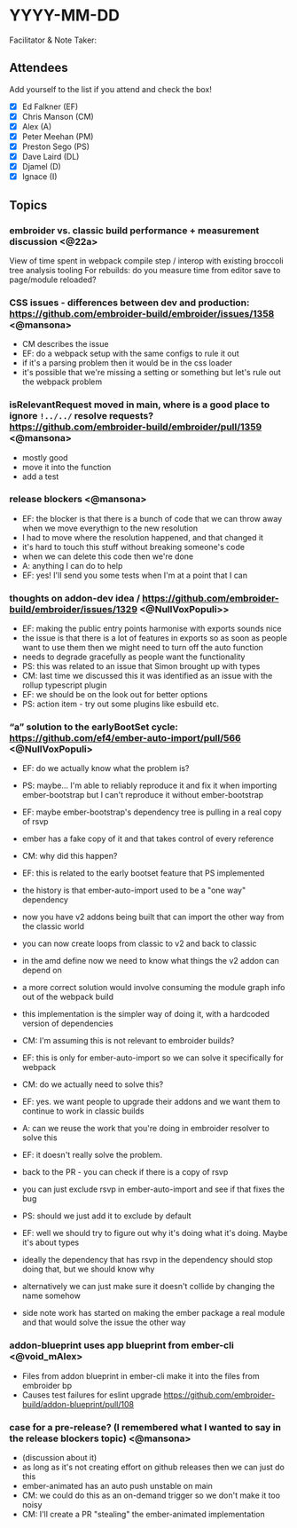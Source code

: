 # YYYY-MM-DD

Facilitator & Note Taker: 

## Attendees

Add yourself to the list if you attend and check the box!

- [x] Ed Falkner (EF)
- [x] Chris Manson (CM)
- [x] Alex (A)
- [x] Peter Meehan (PM)
- [x] Preston Sego (PS)
- [x] Dave Laird (DL)
- [x] Djamel (D)
- [x] Ignace (I)

## Topics

### embroider vs. classic build performance + measurement discussion <@22a>
View of time spent in webpack compile step / interop with existing broccoli tree analysis tooling 
For rebuilds: do you measure time from editor save to page/module reloaded?

### CSS issues - differences between dev and production: https://github.com/embroider-build/embroider/issues/1358 <@mansona>

- CM describes the issue
- EF: do a webpack setup with the same configs to rule it out
- if it's a parsing problem then it would be in the css loader
- it's possible that we're missing a setting or something but let's rule out the webpack problem

### isRelevantRequest moved in main, where is a good place to ignore `!../../` resolve requests? https://github.com/embroider-build/embroider/pull/1359 <@mansona>

- mostly good
- move it into the function
- add a test

### release blockers <@mansona>

- EF: the blocker is that there is a bunch of code that we can throw away when we move everythign to the new resolution
- I had to move where the resolution happened, and that changed it
- it's hard to touch this stuff without breaking someone's code
- when we can delete this code then we're done
- A: anything I can do to help
- EF: yes! I'll send you some tests when I'm at a point that I can

### thoughts on addon-dev idea / https://github.com/embroider-build/embroider/issues/1329 <@NullVoxPopuli>>

- EF: making the public entry points harmonise with exports sounds nice
- the issue is that there is a lot of features in exports so as soon as people want to use them then we might need to turn off the auto function
- needs to degrade gracefully as people want the functionality
- PS: this was related to an issue that Simon brought up with types
- CM: last time we discussed this it was identified as an issue with the rollup typescript plugin
- EF: we should be on the look out for better options 
- PS: action item - try out some plugins like esbuild etc. 

### “a” solution to the earlyBootSet cycle: https://github.com/ef4/ember-auto-import/pull/566 <@NullVoxPopuli>

- EF: do we actually know what the problem is?
- PS: maybe... I'm able to reliably reproduce it and fix it when importing ember-bootstrap but I can't reproduce it without ember-bootstrap
- EF: maybe ember-bootstrap's dependency tree is pulling in a real copy of rsvp
- ember has a fake copy of it and that takes control of every reference
- CM: why did this happen?
- EF: this is related to the early bootset feature that PS implemented
- the history is that ember-auto-import used to be a "one way" dependency 
- now you have v2 addons being built that can import the other way from the classic world
- you can now create loops from classic to v2 and back to classic
- in the amd define now we need to know what things the v2 addon can depend on
- a more correct solution would involve consuming the module graph info out of the webpack build
- this implementation is the simpler way of doing it, with a hardcoded version of dependencies
- CM: I'm assuming this is not relevant to embroider builds?
- EF: this is only for ember-auto-import so we can solve it specifically for webpack
- CM: do we actually need to solve this?
- EF: yes. we want people to upgrade their addons and we want them to continue to work in classic builds
- A: can we reuse the work that you're doing in embroider resolver to solve this
- EF: it doesn't really solve the problem. 
- back to the PR - you can check if there is a copy of rsvp
- you can just exclude rsvp in ember-auto-import and see if that fixes the bug
- PS: should we just add it to exclude by default
- EF: well we should try to figure out why it's doing what it's doing. Maybe it's about types
- ideally the dependency that has rsvp in the dependency should stop doing that, but we should know why
- alternatively we can just make sure it doesn't collide by changing the name somehow

- side note work has started on making the ember package a real module and that would solve the issue the other way


### addon-blueprint uses app blueprint from ember-cli <@void_mAlex>

- Files from addon blueprint in ember-cli make it into the files from embroider bp
- Causes test failures for eslint upgrade https://github.com/embroider-build/addon-blueprint/pull/108

### case for a pre-release? (I remembered what I wanted to say in the release blockers topic) <@mansona>

- (discussion about it)
- as long as it's not creating effort on github releases then we can just do this
- ember-animated has an auto push unstable on main
- CM: we could do this as an on-demand trigger so we don't make it too noisy 
- CM: I'll create a PR "stealing" the ember-animated implementation

